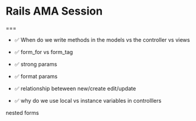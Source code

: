 # Rails AMA Session
===

- ✅ When do we write methods in the models vs the controller vs views 

- ✅ form_for vs form_tag

- ✅ strong params 
 - ✅ format params

- ✅ relationship beteween new/create edit/update
- ✅ why do we use local vs instance variables in controlllers 


nested forms
